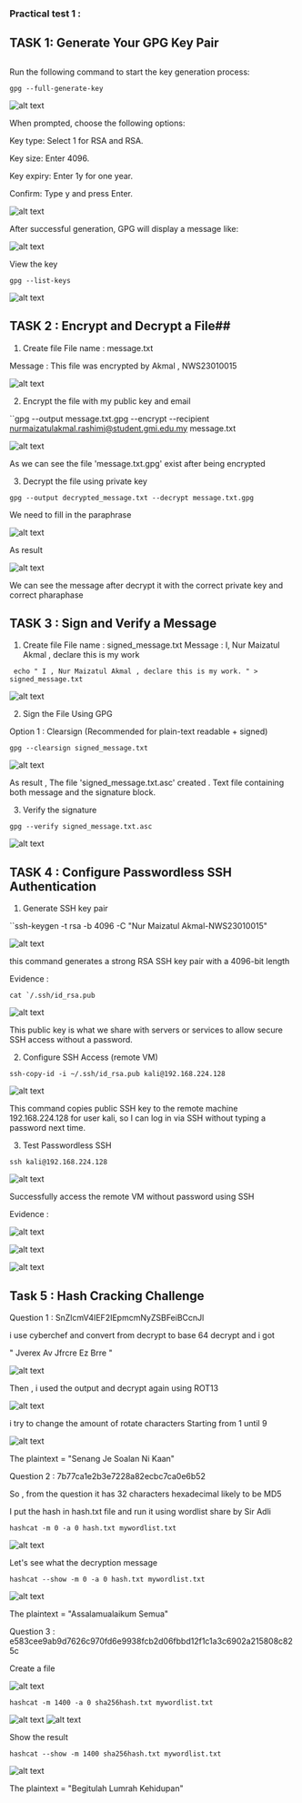 ### Practical test 1 : ###

## TASK 1: Generate Your GPG Key Pair
 ##
Run the following command to start the key generation process:

``gpg --full-generate-key``


![alt text](screenshots/image-2.png)

When prompted, choose the following options:

Key type: Select 1 for RSA and RSA.

Key size: Enter 4096.

Key expiry: Enter 1y for one year.

Confirm: Type y and press Enter.

![alt text](screenshots/image-1.png)

After successful generation, GPG will display a message like:

![alt text](screenshots/image.png)

View the key 

``gpg --list-keys``

![alt text](screenshots/image-3.png)

## TASK 2 : Encrypt and Decrypt a File##

1. Create file 
File name : message.txt

Message : This file was encrypted by Akmal , NWS23010015

![alt text](screenshots/image-4.png)

2. Encrypt the file with my public key and email

``gpg --output message.txt.gpg --encrypt --recipient nurmaizatulakmal.rashimi@student.gmi.edu.my message.txt

![alt text](screenshots/image-6.png)

As we can see the file 'message.txt.gpg' exist after being encrypted

3. Decrypt the file using private key

``gpg --output decrypted_message.txt --decrypt message.txt.gpg``

We need to fill in the paraphrase

![alt text](screenshots/image-7.png)

As result

![alt text](screenshots/image-8.png)

We can see the message after decrypt it with the correct private key and correct pharaphase

## TASK 3 : Sign and Verify a Message ##

1. Create file
File name : signed_message.txt
Message : I, Nur Maizatul Akmal , declare this is my work

`` echo " I , Nur Maizatul Akmal , declare this is my work. " > signed_message.txt``

![alt text](screenshots/image-9.png)

2. Sign the File Using GPG

Option 1 : Clearsign (Recommended for plain-text readable + signed)

``gpg --clearsign signed_message.txt``

![alt text](screenshots/image-10.png)

As result , The file 'signed_message.txt.asc' created . Text file containing both message and the signature block.

3. Verify the signature

``gpg --verify signed_message.txt.asc``

![alt text](screenshots/image-11.png)

## TASK 4 : Configure Passwordless SSH Authentication ##

1. Generate SSH key pair

``ssh-keygen -t rsa -b 4096 -C "Nur Maizatul Akmal-NWS23010015"

![alt text](screenshots/image-12.png)

this command generates a strong RSA SSH key pair with a 4096-bit length

Evidence :

``cat `/.ssh/id_rsa.pub``

![alt text](screenshots/image-13.png)

This public key is what we share with servers or services to allow secure SSH access without a password.

2. Configure SSH Access (remote VM)

``ssh-copy-id -i ~/.ssh/id_rsa.pub kali@192.168.224.128``

![alt text](screenshots/image-14.png)

 This command copies public SSH key to the remote machine 192.168.224.128 for user kali, so I can log in via SSH without typing a password next time.

3. Test Passwordless SSH

``ssh kali@192.168.224.128``

![alt text](screenshots/image-16.png)


Successfully access the remote VM without password using SSH

Evidence :

![alt text](screenshots/image-18.png)

![alt text](screenshots/image-19.png)

![alt text](screenshots/image-17.png)


## Task 5 : Hash Cracking Challenge ##

Question 1 : SnZlcmV4IEF2IEpmcmNyZSBFeiBCcnJl

i use cyberchef and convert from decrypt to base 64
decrypt and i got 

" Jverex Av Jfrcre Ez Brre "

![alt text](screenshots/image-20.png)

Then , i used the output and decrypt again using ROT13

![alt text](screenshots/image-21.png)

i try to change the amount of rotate characters
Starting from 1 until 9

![alt text](screenshots/image-22.png)

The plaintext = "Senang Je Soalan Ni Kaan"

Question 2 : 7b77ca1e2b3e7228a82ecbc7ca0e6b52

So , from the question it has 32 characters hexadecimal likely to be MD5

I put the hash in hash.txt file and run it using wordlist share by Sir Adli

``hashcat -m 0 -a 0 hash.txt mywordlist.txt``


![alt text](screenshots/image-23.png)

Let's see what the decryption message

``hashcat --show -m 0 -a 0 hash.txt mywordlist.txt``

![alt text](screenshots/image-24.png)

The plaintext = "Assalamualaikum Semua"

Question 3 : e583cee9ab9d7626c970fd6e9938fcb2d06fbbd12f1c1a3c6902a215808c825c

Create a file

![alt text](screenshots/image-25.png)

``hashcat -m 1400 -a 0 sha256hash.txt mywordlist.txt``

![alt text](screenshots/image-26.png)
![alt text](screenshots/image-27.png)

Show the result 

``hashcat --show -m 1400 sha256hash.txt mywordlist.txt``

![alt text](screenshots/image-28.png)

The plaintext = "Begitulah Lumrah Kehidupan"



 